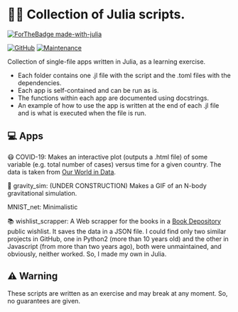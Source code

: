 # 👨‍💻 Collection of Julia scripts.

[![ForTheBadge made-with-julia](https://forthebadge.com/images/badges/made-with-julia.svg)](https://julialang.org)

[![GitHub](https://img.shields.io/github/license/Ezequiel92/julia_apps?style=flat-square)](https://github.com/Ezequiel92/julia_apps/blob/main/LICENSE) [![Maintenance](https://img.shields.io/maintenance/yes/2021?style=flat-square)](mailto:lozano.ez@gmail.com)

Collection of single-file apps written in Julia, as a learning exercise.

- Each folder contains one .jl file with the script and the .toml files with the dependencies. 
- Each app is self-contained and can be run as is.  
- The functions within each app are documented using docstrings. 
- An example of how to use the app is written at the end of each .jl file and is what is executed when the file is run. 

## 💻 Apps

😷 COVID-19: Makes an interactive plot (outputs a .html file) of some variable (e.g. total number of cases) versus time for a given country. The data is taken from [Our World in Data](https://github.com/owid/covid-19-data).

🌌 gravity_sim: (UNDER CONSTRUCTION) Makes a GIF of an N-body gravitational simulation.

MNIST_net: Minimalistic

📚 wishlist_scrapper: A Web scrapper for the books in a [Book Depository](https://www.bookdepository.com) public wishlist. It saves the data in a JSON file. I could find only two similar projects in GitHub, one in Python2 (more than 10 years old) and the other in Javascript (from more than two years ago), both were unmaintained, and obviously, neither worked. So, I made my own in Julia.



## ⚠️ Warning

These scripts are written as an exercise and may break at any moment. So, no guarantees are given.
